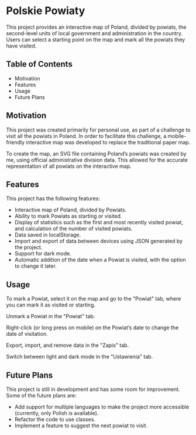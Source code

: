 # Polskie Powiaty

This project provides an interactive map of Poland, divided by powiats, the second-level units of local government and administration in the country. Users can select a starting point on the map and mark all the powiats they have visited.

## Table of Contents

- Motivation
- Features
- Usage
- Future Plans

## Motivation

This project was created primarily for personal use, as part of a challenge to visit all the powiats in Poland. In order to facilitate this challenge, a mobile-friendly interactive map was developed to replace the traditional paper map.

To create the map, an SVG file containing Poland’s powiats was created by me, using official administrative division data. This allowed for the accurate representation of all powiats on the interactive map.

## Features

This project has the following features:

- Interactive map of Poland, divided by Powiats.
- Ability to mark Powiats as starting or visited.
- Display of statistics such as the first and most recently visited powiat, and calculation of the number of visited powiats.
- Data saved in localStorage.
- Import and export of data between devices using JSON generated by the project.
- Support for dark mode.
- Automatic addition of the date when a Powiat is visited, with the option to change it later.

## Usage

To mark a Powiat, select it on the map and go to the "Powiat" tab, where you can mark it as visited or starting.

Unmark a Powiat in the "Powiat" tab.

Right-click (or long press on mobile) on the Powiat’s date to change the date of visitation.

Export, import, and remove data in the "Zapis" tab.

Switch between light and dark mode in the "Ustawienia" tab.

## Future Plans

This project is still in development and has some room for improvement. Some of the future plans are:

- Add support for multiple languages to make the project more accessible (currently, only Polish is available).
- Refactor the code to use classes.
- Implement a feature to suggest the next powiat to visit.
